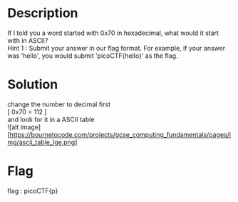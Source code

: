 # Description

If I told you a word started with 0x70 in hexadecimal, what would it start with in ASCII?  
Hint 1 : Submit your answer in our flag format. For example, if your answer was 'hello', you would submit 'picoCTF{hello}' as the flag.

# Solution

change the number to decimal first  
[ 0x70 = 112 ]  
and look for it in a ASCII table  
![alt image][https://bournetocode.com/projects/gcse_computing_fundamentals/pages/img/ascii_table_lge.png]

# Flag

flag : picoCTF{p}
